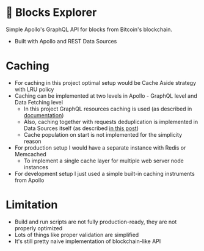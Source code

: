 # 🤖 Blocks Explorer

Simple Apollo's GraphQL API for blocks from Bitcoin's blockchain.

- Built with Apollo and REST Data Sources

# Caching

- For caching in this project optimal setup would be Cache Aside strategy with LRU policy
- Caching can be implemented at two levels in Apollo - GraphQL level and Data Fetching level
  - In this project GraphQL resources caching is used (as described in [documentation](https://www.apollographql.com/docs/apollo-server/performance/caching/))
  - Also, caching together with requests deduplication is implemented in Data Sources itself (as described [in this post](https://khalilstemmler.com/blogs/graphql/how-apollo-rest-data-source-caches-api-calls/))
  - Cache population on start is not implemented for the simplicity reason
- For production setup I would have a separate instance with Redis or Memcached
  - To implement a single cache layer for multiple web server node instances
- For development setup I just used a simple built-in caching instruments from Apollo

# Limitation

- Build and run scripts are not fully production-ready, they are not properly optimized
- Lots of things like proper validation are simplified
- It's still pretty naive implementation of blockchain-like API
